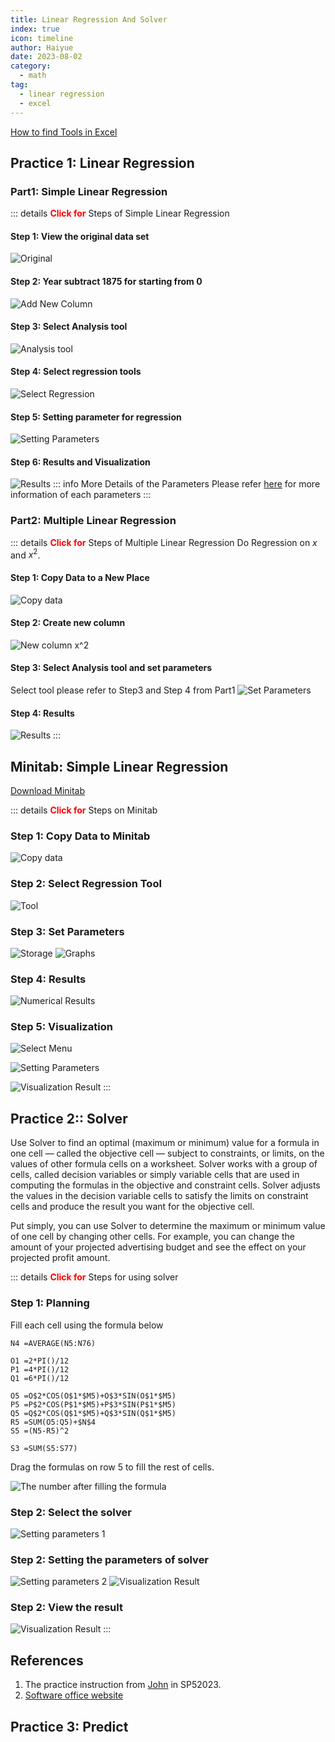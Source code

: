 ```yaml
---
title: Linear Regression And Solver
index: true
icon: timeline
author: Haiyue
date: 2023-08-02
category:
  - math
tag:
  - linear regression
  - excel
---
```

[How to find Tools in Excel](https://zhuanlan.zhihu.com/p/61531510)


## **Practice 1**: Linear Regression
### **Part1**: Simple Linear Regression
::: details <span style="color:red;font-weight: bold;">Click for</span> Steps of Simple Linear Regression
#### **Step 1**: View the original data set
![Original](/data/unisa/AdvancedAnalytic1/LakeHuron-1.png)

#### **Step 2**: Year subtract 1875 for starting from 0
![Add New Column](/data/unisa/AdvancedAnalytic1/LakeHuron-2.jpg)

#### **Step 3**: Select Analysis tool
![Analysis tool](/data/unisa/AdvancedAnalytic1/LakeHuron-3.png)

#### **Step 4**: Select regression tools
![Select Regression](/data/unisa/AdvancedAnalytic1/LakeHuron-4.jpg)

#### **Step 5**: Setting parameter for regression
![Setting Parameters](/data/unisa/AdvancedAnalytic1/LakeHuron-5.jpg)

#### **Step 6**: Results and Visualization
![Results](/data/unisa/AdvancedAnalytic1/LakeHuron-6.jpg)
::: info More Details of the Parameters
Please refer [here](./LinearRegressionAnalysis) for more information of each parameters
:::


### **Part2**: Multiple Linear Regression
::: details <span style="color:red;font-weight: bold;">Click for</span> Steps of Multiple Linear Regression
Do Regression on $x$ and $x^2$.
#### **Step 1**: Copy Data to a New Place
![Copy data](/data/unisa/AdvancedAnalytic1/LakeHuron-part2-1.jpg)

#### **Step 2**: Create new column
![New column $x^2$](/data/unisa/AdvancedAnalytic1/LakeHuron-part2-2.jpg)

#### **Step 3**: Select Analysis tool and set parameters
Select tool please refer to Step3 and Step 4 from Part1
![Set Parameters](/data/unisa/AdvancedAnalytic1/LakeHuron-part2-3.jpg)

#### **Step 4**: Results
![Results](/data/unisa/AdvancedAnalytic1/LakeHuron-part2-4.jpg)
:::


## **Minitab**: Simple Linear Regression
[Download Minitab](https://drive.google.com/file/d/1G7GS4dQ-b22q4gMHFv4wojYlHMJHgk-m/view?usp=drive_link)

::: details <span style="color:red;font-weight: bold;">Click for</span> Steps on Minitab
### **Step 1**: Copy Data to Minitab
![Copy data](/data/unisa/AdvancedAnalytic1/minitab-simple-1.jpg)

### **Step 2**: Select Regression Tool
![Tool](/data/unisa/AdvancedAnalytic1/minitab-simple-2.jpg)

### **Step 3**: Set Parameters
![Storage](/data/unisa/AdvancedAnalytic1/minitab-simple-3.jpg)
![Graphs](/data/unisa/AdvancedAnalytic1/minitab-simple-4.jpg)

### **Step 4**: Results
![Numerical Results](/data/unisa/AdvancedAnalytic1/minitab-simple-5.jpg)

### **Step 5**: Visualization
![Select Menu](/data/unisa/AdvancedAnalytic1/minitab-simple-6.jpg)

![Setting Parameters](/data/unisa/AdvancedAnalytic1/minitab-simple-7.jpg)

![Visualization Result](/data/unisa/AdvancedAnalytic1/minitab-simple-8.jpg)
::: 


## **Practice 2**:: Solver

Use Solver to find an optimal (maximum or minimum) value for a formula in one cell — called the objective cell — subject to constraints, or limits, on the values of other formula cells on a worksheet. Solver works with a group of cells, called decision variables or simply variable cells that are used in computing the formulas in the objective and constraint cells. Solver adjusts the values in the decision variable cells to satisfy the limits on constraint cells and produce the result you want for the objective cell.

Put simply, you can use Solver to determine the maximum or minimum value of one cell by changing other cells. For example, you can change the amount of your projected advertising budget and see the effect on your projected profit amount.

::: details <span style="color:red;font-weight: bold;">Click for</span> Steps for using solver
### Step 1: Planning
Fill each cell using the formula below
``` vba
N4 =AVERAGE(N5:N76)
 
O1 =2*PI()/12
P1 =4*PI()/12
Q1 =6*PI()/12
 
O5 =O$2*COS(O$1*$M5)+O$3*SIN(O$1*$M5)
P5 =P$2*COS(P$1*$M5)+P$3*SIN(P$1*$M5)
Q5 =Q$2*COS(Q$1*$M5)+Q$3*SIN(Q$1*$M5)
R5 =SUM(O5:Q5)+$N$4
S5 =(N5-R5)^2

S3 =SUM(S5:S77)
```
Drag the formulas on row 5 to fill the rest of cells.

![The number after filling the formula](/data/unisa/AdvancedAnalytic1/Solver-1.jpg)

### Step 2: Select the solver
![Setting parameters 1](/data/unisa/AdvancedAnalytic1/Solver-2.jpg)

### Step 2: Setting the parameters of solver
![Setting parameters 2](/data/unisa/AdvancedAnalytic1/Solver-3.jpg)
![Visualization Result](/data/unisa/AdvancedAnalytic1/Solver-4.jpg)

### Step 2: View the result
![Visualization Result](/data/unisa/AdvancedAnalytic1/Solver-5.jpg)
:::

## References
01. The practice instruction from [John](https://people.unisa.edu.au/john.boland) in SP52023.
02. [Software office website](https://support.microsoft.com/en-gb/office/define-and-solve-a-problem-by-using-solver-5d1a388f-079d-43ac-a7eb-f63e45925040#:~:text=Solver%20adjusts%20the%20values%20in,cell%20by%20changing%20other%20cells.)



## **Practice 3**: Predict